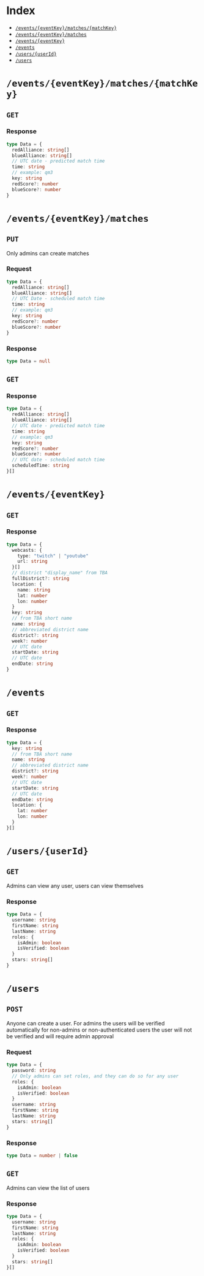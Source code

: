 # Index

- [`/events/{eventKey}/matches/{matchKey}`](#eventseventkeymatchesmatchkey)
- [`/events/{eventKey}/matches`](#eventseventkeymatches)
- [`/events/{eventKey}`](#eventseventkey)
- [`/events`](#events)
- [`/users/{userId}`](#usersuserid)
- [`/users`](#users)

# `/events/{eventKey}/matches/{matchKey}`

## `GET`

### Response

```ts
type Data = {
  redAlliance: string[]
  blueAlliance: string[]
  // UTC date - predicted match time
  time: string
  // example: qm3
  key: string
  redScore?: number
  blueScore?: number
}
```

# `/events/{eventKey}/matches`

## `PUT`

Only admins can create matches

### Request

```ts
type Data = {
  redAlliance: string[]
  blueAlliance: string[]
  // UTC Date - scheduled match time
  time: string
  // example: qm3
  key: string
  redScore?: number
  blueScore?: number
}
```


### Response

```ts
type Data = null
```


## `GET`

### Response

```ts
type Data = {
  redAlliance: string[]
  blueAlliance: string[]
  // UTC date - predicted match time
  time: string
  // example: qm3
  key: string
  redScore?: number
  blueScore?: number
  // UTC date - scheduled match time
  scheduledTime: string
}[]
```

# `/events/{eventKey}`

## `GET`

### Response

```ts
type Data = {
  webcasts: {
    type: "twitch" | "youtube"
    url: string
  }[]
  // district "display_name" from TBA
  fullDistrict?: string
  location: {
    name: string
    lat: number
    lon: number
  }
  key: string
  // from TBA short name
  name: string
  // abbreviated district name
  district?: string
  week?: number
  // UTC date
  startDate: string
  // UTC date
  endDate: string
}
```

# `/events`

## `GET`

### Response

```ts
type Data = {
  key: string
  // from TBA short name
  name: string
  // abbreviated district name
  district?: string
  week?: number
  // UTC date
  startDate: string
  // UTC date
  endDate: string
  location: {
    lat: number
    lon: number
  }
}[]
```

# `/users/{userId}`

## `GET`

Admins can view any user, users can view themselves

### Response

```ts
type Data = {
  username: string
  firstName: string
  lastName: string
  roles: {
    isAdmin: boolean
    isVerified: boolean
  }
  stars: string[]
}
```

# `/users`

## `POST`

Anyone can create a user. For admins the users will be verified automatically
for non-admins or non-authenticated users the user will not be verified and
will require admin approval

### Request

```ts
type Data = {
  password: string
  // Only admins can set roles, and they can do so for any user
  roles: {
    isAdmin: boolean
    isVerified: boolean
  }
  username: string
  firstName: string
  lastName: string
  stars: string[]
}
```


### Response

```ts
type Data = number | false
```


## `GET`

Admins can view the list of users

### Response

```ts
type Data = {
  username: string
  firstName: string
  lastName: string
  roles: {
    isAdmin: boolean
    isVerified: boolean
  }
  stars: string[]
}[]
```
